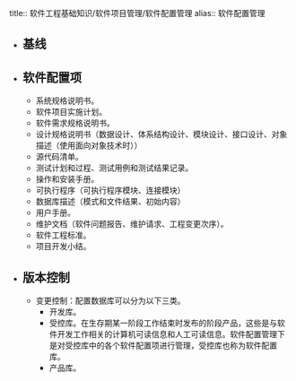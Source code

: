 title:: 软件工程基础知识/软件项目管理/软件配置管理
alias:: 软件配置管理

- ## 基线
- ## 软件配置项
	- 系统规格说明书。
	- 软件项目实施计划。
	- 软件需求规格说明书。
	- 设计规格说明书（数据设计、体系结构设计、模块设计、接口设计、对象描述（使用面向对象技术时））
	- 源代码清单。
	- 测试计划和过程、测试用例和测试结果记录。
	- 操作和安装手册。
	- 可执行程序（可执行程序模块、连接模块）
	- 数据库描述（模式和文件结果、初始内容）
	- 用户手册。
	- 维护文档（软件问题报告、维护请求、工程变更次序）。
	- 软件工程标准。
	- 项目开发小结。
- ## 版本控制
	- 变更控制：配置数据库可以分为以下三类。
		- 开发库。
		- 受控库。在生存期某一阶段工作结束时发布的阶段产品，这些是与软件开发工作相关的计算机可读信息和人工可读信息。软件配置管理下是对受控库中的各个软件配置项进行管理，受控库也称为软件配置库。
		- 产品库。